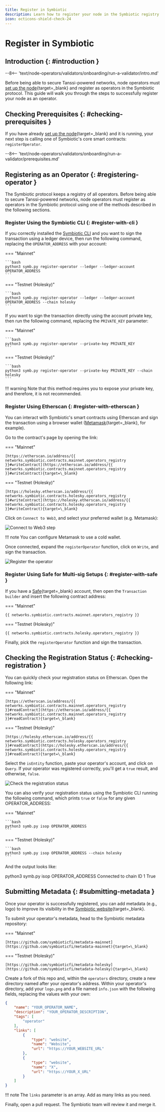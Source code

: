 ```yaml
---
title: Register in Symbiotic
description: Learn how to register your node in the Symbiotic registry as a first step to participate in the protocol, securing Tanssi-powered networks and earning rewards.
icon: octicons-shield-check-24
---
```


# Register in Symbiotic

## Introduction {: #introduction }

--8<-- 'text/node-operators/validators/onboarding/run-a-validator/intro.md'

Before being able to secure Tanssi-powered networks, node operators must [set up the node](/node-operators/validators/onboarding/run-a-validator/){target=\_blank} and register as operators in the Symbiotic protocol. This guide will walk you through the steps to successfully register your node as an operator.

## Checking Prerequisites {: #checking-prerequisites }

If you have already [set up the node](/node-operators/validators/onboarding/run-a-validator/){target=\_blank} and it is running, your next step is calling one of Symbiotic's core smart contracts: `registerOperator`.

--8<-- 'text/node-operators/validators/onboarding/run-a-validator/prerequisites.md'

## Registering as an Operator {: #registering-operator }

The Symbiotic protocol keeps a registry of all operators. Before being able to secure Tanssi-powered networks, node operators must register as operators in the Symbiotic protocol using one of the methods described in the following sections.

### Register Using the Symbiotic CLI {: #register-with-cli }

If you correctly installed the [Symbiotic CLI](#setting-up-the-cli) and you want to sign the transaction using a ledger device, then run the following command, replacing the `OPERATOR_ADDRESS` with your account:

=== "Mainnet"

    ```bash
    python3 symb.py register-operator --ledger --ledger-account OPERATOR_ADDRESS
    ```

=== "Testnet (Holesky)"

    ```bash
    python3 symb.py register-operator --ledger --ledger-account OPERATOR_ADDRESS --chain holesky
    ```

If you want to sign the transaction directly using the account private key, then run the following command, replacing the `PRIVATE_KEY` parameter:

=== "Mainnet"

    ```bash
    python3 symb.py register-operator --private-key PRIVATE_KEY
    ```

=== "Testnet (Holesky)"

    ```bash
    python3 symb.py register-operator --private-key PRIVATE_KEY --chain holesky
    ```

!!! warning
    Note that this method requires you to expose your private key, and therefore, it is not recommended.

### Register Using Etherscan {: #register-with-etherscan }

You can interact with Symbiotic's smart contracts using Etherscan and sign the transaction using a browser wallet ([Metamask](/builders/toolkit/ethereum-api/wallets/metamask/#install-the-metamask-extension){target=\_blank}, for example). 

Go to the contract's page by opening the link:

=== "Mainnet"

    [https://etherscan.io/address/{{ networks.symbiotic.contracts.mainnet.operators_registry }}#writeContract](https://etherscan.io/address/{{ networks.symbiotic.contracts.mainnet.operators_registry }}#writeContract){target=\_blank}

=== "Testnet (Holesky)"

    [https://holesky.etherscan.io/address/{{ networks.symbiotic.contracts.holesky.operators_registry }}#writeContract](https://holesky.etherscan.io/address/{{ networks.symbiotic.contracts.holesky.operators_registry }}#writeContract){target=\_blank}

Click on `Connect to Web3`, and select your preferred wallet (e.g. Metamask):

![Connect to Web3 step](/images/node-operators/validators/onboarding/register-in-symbiotic/register-in-symbiotic-1.webp)

!!! note
    You can configure Metamask to use a cold wallet.

Once connected, expand the `registerOperator` function, click on `Write`, and sign the transaction.

![Register the operator](/images/node-operators/validators/onboarding/register-in-symbiotic/register-in-symbiotic-2.webp)

### Register Using Safe for Multi-sig Setups {: #register-with-safe }

If you have a [Safe](https://app.safe.global/){target=\_blank} account, then open the `Transaction builder` and insert the following contract address:

=== "Mainnet"

    {{ networks.symbiotic.contracts.mainnet.operators_registry }}

=== "Testnet (Holesky)"

    {{ networks.symbiotic.contracts.holesky.operators_registry }}

Finally, pick the `registerOperator` function and sign the transaction.

## Checking the Registration Status {: #checking-registration }

You can quickly check your registration status on Etherscan. Open the following link:

=== "Mainnet"

    [https://etherscan.io/address/{{ networks.symbiotic.contracts.mainnet.operators_registry }}#readContract](https://etherscan.io/address/{{ networks.symbiotic.contracts.mainnet.operators_registry }}#readContract){target=\_blank}

=== "Testnet (Holesky)"

    [https://holesky.etherscan.io/address/{{ networks.symbiotic.contracts.holesky.operators_registry }}#readContract](https://holesky.etherscan.io/address/{{ networks.symbiotic.contracts.holesky.operators_registry }}#readContract){target=\_blank}

Select the `isEntity` function, paste your operator's account, and click on `Query`. If your operator was registered correctly, you'll get a `true` result, and otherwise, `false`.

![Check the registration status](/images/node-operators/validators/onboarding/register-in-symbiotic/register-in-symbiotic-3.webp)

You can also verify your registration status using the Symbiotic CLI running the following command, which prints `true` or `false` for any given OPERATOR_ADDRESS:

=== "Mainnet"
    
    ```bash
    python3 symb.py isop OPERATOR_ADDRESS
    ```

=== "Testnet (Holesky)"

    ```bash
    python3 symb.py isop OPERATOR_ADDRESS --chain holesky
    ```

And the output looks like:

<div id="termynal" data-termynal>
    <span data-ty="input"><span class="file-path"></span>python3 symb.py isop OPERATOR_ADDRESS</span>
    <span data-ty>Connected to chain ID 1</span>
    <span data-ty>True</span>
    <br>
</div>

## Submitting Metadata {: #submitting-metadata }

Once your operator is successfully registered, you can add metadata (e.g., logo) to improve its visibility in the [Symbiotic website](httos://app.symbiotic.fi){target=\_blank}.

To submit your operator's metadata, head to the Symbiotic metadata repository:

=== "Mainnet"

    [https://github.com/symbioticfi/metadata-mainnet](https://github.com/symbioticfi/metadata-mainnet){target=\_blank}

=== "Testnet (Holesky)"

    [https://github.com/symbioticfi/metadata-holesky](https://github.com/symbioticfi/metadata-holesky){target=\_blank}

Create a fork of this repo and, within the `operators` directory, create a new directory named after your operator's address. Within your operator's directory, add your `logo.png` and a file named `info.json` with the following fields, replacing the values with your own:

```json
{
	"name": "YOUR_OPERATOR_NAME",
	"description": "YOUR_OPERATOR_DESCRIPTION",
	"tags": [
		"operator"
	],
	"links": [
		{
			"type": "website",
			"name": "Website",
			"url": "https://YOUR_WEBSITE_URL"
		},
		{
			"type": "website",
			"name": "X",
			"url": "https://YOUR_X_URL"
		}
	]
}
```

!!! note
    The `links` parameter is an array. Add as many links as you need.

Finally, open a pull request. The Symbiotic team will review it and merge it.